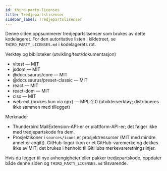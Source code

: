 ```yaml
---
id: third-party-licenses
title: Tredjepartslisenser
sidebar_label: Tredjepartslisenser
---
```


Denne siden oppsummerer tredjepartslisenser som brukes av dette kodelageret. For den
autoritative listen i kildetreet, se `THIRD_PARTY_LICENSES.md` i kodelagerets rot.

Verktøy og biblioteker (utvikling/test/dokumentasjon)

- vitest — MIT
- jsdom — MIT
- @docusaurus/core — MIT
- @docusaurus/preset-classic — MIT
- react — MIT
- react-dom — MIT
- clsx — MIT
- web‑ext (brukes kun via npx) — MPL‑2.0 (utviklerverktøy; distribueres ikke sammen med tillegget)

Merknader

- Thunderbird MailExtension-API-er er plattform-API-er; det følger ikke med tredjepartskode fra dem.
- Prosjektikoner i `sources/icons` er prosjektressurser (MIT med mindre annet er angitt). GitHub-logo/-ikon er et GitHub-varemerke og dekkes ikke av MIT; det brukes i henhold til GitHubs merkevareretningslinjer.

Hvis du legger til nye avhengigheter eller pakker tredjepartskode, oppdater både denne
siden og `THIRD_PARTY_LICENSES.md` tilsvarende.
